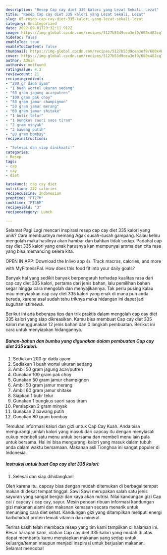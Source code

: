 ```yaml
---
description: "Resep Cap cay diet 335 kalori yang Lezat Sekali, Lezat"
title: "Resep Cap cay diet 335 kalori yang Lezat Sekali, Lezat"
slug: 65-resep-cap-cay-diet-335-kalori-yang-lezat-sekali-lezat
category: Uncategorized
date: 2022-09-01T23:32:11.912Z
image: https://img-global.cpcdn.com/recipes/5127b53d9cea3ef9/680x482cq70/cap-cay-diet-335-kalori-foto-resep-utama.jpg
hideToc: false
enableToc: true
enableTocContent: false
thumbnail: https://img-global.cpcdn.com/recipes/5127b53d9cea3ef9/680x482cq70/cap-cay-diet-335-kalori-foto-resep-utama.jpg
cover: https://img-global.cpcdn.com/recipes/5127b53d9cea3ef9/680x482cq70/cap-cay-diet-335-kalori-foto-resep-utama.jpg
author: Admin
authorAv: notfound
ratingvalue: 4.3
reviewcount: 21
recipeingredient:
- "200 gr dada ayam"
- "1 buah wortel ukuran sedang"
- "50 gram jagung acarputren"
- "100 gram pak choy"
- "50 gram jamur champignon"
- "50 gram jamur merang"
- "60 gram jamur shitake"
- "1 butir telur"
- "1 bungkus saori saos tiram"
- "2 gram minyak"
- "2 bawang putih"
- "80 gram bombay"
recipeinstructions:

- "Selesai dan siap dinikmati!"
categories:
- Resep
tags:
- cap
- cay
- diet

katakunci: cap cay diet 
nutrition: 222 calories
recipecuisine: Indonesian
preptime: "PT27M"
cooktime: "PT46M"
recipeyield: "3"
recipecategory: Lunch

---
```



Selamat Pagi Lagi mencari inspirasi resep cap cay diet 335 kalori yang unik? Cara membuatnya memang Agak susah-susah gampang. Kalau keliru mengolah maka hasilnya akan hambar dan bahkan tidak sedap. Padahal cap cay diet 335 kalori yang enak harusnya kan mempunyai aroma dan cita rasa yang bisa memancing selera kita.


OPEN IN APP: Download the Inlivo app 👍. Track macros, calories, and more with MyFitnessPal. How does this food fit into your daily goals?

Banyak hal yang sedikit banyak berpengaruh terhadap kualitas rasa dari cap cay diet 335 kalori, pertama dari jenis bahan, lalu pemilihan bahan segar hingga cara mengolah dan menyajikannya. Tak perlu pusing kalau mau menyiapkan cap cay diet 335 kalori yang enak di mana pun anda berada, karena asal sudah tahu triknya maka hidangan ini dapat jadi suguhan istimewa.


Berikut ini ada beberapa tips dan trik praktis dalam mengolah cap cay diet 335 kalori yang siap dikreasikan. Kamu bisa membuat Cap cay diet 335 kalori menggunakan 12 jenis bahan dan 0 langkah pembuatan. Berikut ini cara untuk menyiapkan hidangannya.

<!--inarticleads1-->

##### Bahan-bahan dan bumbu yang digunakan dalam pembuatan Cap cay diet 335 kalori:

1. Sediakan 200 gr dada ayam
1. Sediakan 1 buah wortel ukuran sedang
1. Ambil 50 gram jagung acar/putren
1. Gunakan 100 gram pak choy
1. Gunakan 50 gram jamur champignon
1. Ambil 50 gram jamur merang
1. Ambil 60 gram jamur shitake
1. Siapkan 1 butir telur
1. Gunakan 1 bungkus saori saos tiram
1. Persiapkan 2 gram minyak
1. Gunakan 2 bawang putih
1. Gunakan 80 gram bombay


Temukan informasi kalori dan gizi untuk Cap Cay Kuah. Anda bisa mengurangi jumlah kalori yang masuk dari capcay itu dengan menyiasati cukup membeli satu menu untuk bersama dan membeli menu lain pula untuk bersama. Hal ini bisa mengurangi kalori yang masuk dalam tubuh anda dalam waktu bersamaan. Makanan asli Tionghoa ini sangat populer di Indonesia. 

<!--inarticleads2-->

##### Instruksi untuk buat Cap cay diet 335 kalori:


1. Selesai dan siap dihidangkan!

Oleh karena itu, capcay bisa dengan mudah ditemukan di berbagai tempat makan di dekat tempat tinggal. Sawi Sawi merupakan salah satu jenis sayuran yang sangat bergizi dan kaya akan nutrisi. Nilai kandungan gizi Cap cai / capcay / cap cay, sayur. Mesin pencari ribuan informasi kandungan gizi makanan alami dan makanan kemasan secara menarik untuk menunjang cara diet sehat. Kandungan gizi yang ditampilkan meliputi energi karbohidrat protein lemak vitamin dan mineral. 

Terima kasih telah membaca resep yang tim kami tampilkan di halaman ini. Besar harapan kami, olahan Cap cay diet 335 kalori yang mudah di atas dapat membantu kamu menyiapkan makanan yang sedap untuk keluarga/teman maupun menjadi inspirasi untuk berjualan makanan. Selamat mencoba!
